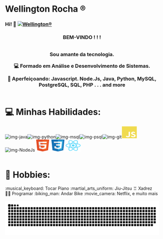 

# Wellington Rocha ®

### Hi! 👋 [![Wellington®](https://camo.githubusercontent.com/6dc9828248fb64760c234f5b24c275a4912e9bb546c281d0c8e67cecb3381669/68747470733a2f2f696d672e736869656c64732e696f2f62616467652f2d4c696e6b6564496e2d626c75653f7374796c653d666c6174266c6f676f3d4c696e6b6564696e266c6f676f436f6c6f723d7768697465)](https://www.linkedin.com/in/wellingtonrr/)

<h3 align="center"> BEM-VINDO ! ! !
<br>
<br>

<p align="center">Sou amante da tecnologia.</p>

💻 Formado em Análise e Desenvolvimento de Sistemas.


💜 Aperfeiçoando: Javascript. Node.Js, Java, Python, MySQL, PostgreSQL, SQL, PHP . . . and more
<br>
<br>

<h1>💻  Minhas Habilidades: </h1>

<img alt="img-java" height="50" width="70" src="https://cdn.icon-icons.com/icons2/2415/PNG/512/java_original_wordmark_logo_icon_146459.png"><img alt="img-python" height="50" width="70" src="https://cdn.icon-icons.com/icons2/2415/PNG/512/python_original_logo_icon_146381.png"><img alt="img-msql" height="60" width="70" src="https://cdn.icon-icons.com/icons2/3053/PNG/512/mysql_workbench_macos_bigsur_icon_189924.png" ><img alt="img-psql" height="50" width="70" src="https://cdn.icon-icons.com/icons2/2415/PNG/512/postgresql_original_logo_icon_146391.png"><img alt="img-git" height="50" width="70" src="https://cdn.icon-icons.com/icons2/648/PNG/512/github_social_media_logo_icon-icons.com_59735.png"><img alt="img-js" height="40" width="50" src="https://raw.githubusercontent.com/devicons/devicon/master/icons/javascript/javascript-plain.svg"><img alt="img-NodeJs" height="40" width="50" src="https://cdn.icon-icons.com/icons2/2415/PNG/512/nodejs_plain_logo_icon_146409.png"><img alt="img-html5" height="40" width="50" src="https://raw.githubusercontent.com/devicons/devicon/master/icons/html5/html5-original.svg"><img alt="img-css3" height="40" width="50" src="https://raw.githubusercontent.com/devicons/devicon/master/icons/css3/css3-original.svg" ><img alt="" height="40" width="50" src="https://raw.githubusercontent.com/devicons/devicon/master/icons/react/react-original.svg">
<br>
<br>

<h1>💬 Hobbies:</h1> :musical_keyboard: Tocar Piano  :martial_arts_uniform: Jiu-Jitsu  ♖ Xadrez 👨‍💻 Programar  :biking_man: Andar Bike  :movie_camera: Netflix, e muito mais
<br>
<br>
<img alt="snake-gif" src="https://raw.githubusercontent.com/Platane/snk/output/github-contribution-grid-snake.svg">
